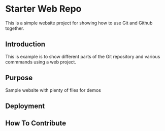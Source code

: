 # Starter Web Repo

This is a simple website project for
showing how to use Git and Github together.

## Introduction

This is example is to show different parts of the Git repository and various commmands using a web project.

## Purpose

Sample website with plenty of files for demos

## Deployment

## How To Contribute